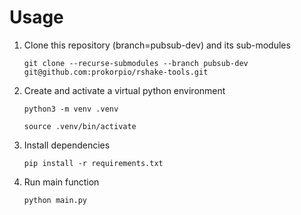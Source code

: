 # Usage

1. Clone this repository (branch=pubsub-dev) and its sub-modules

    `git clone --recurse-submodules --branch pubsub-dev git@github.com:prokorpio/rshake-tools.git`

2. Create and activate a virtual python environment

    `python3 -m venv .venv`

    `source .venv/bin/activate`

3. Install dependencies

    `pip install -r requirements.txt`

4. Run main function

    `python main.py`
